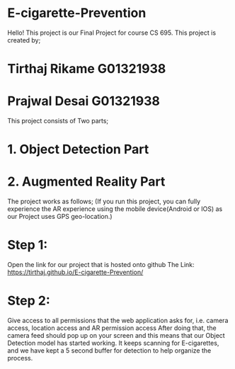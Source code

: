 # E-cigarette-Prevention
Hello!
This project is our Final Project for course CS 695.
This project is created by;
# Tirthaj Rikame G01321938
# Prajwal Desai G01321938

This project consists of Two parts;
# 1. Object Detection Part
# 2. Augmented Reality Part

The project works as follows;
(If you run this project, you can fully experience the AR experience using the mobile device(Android or IOS) as our Project uses GPS geo-location.)

# Step 1:
Open the link for our project that is hosted onto github
The Link: https://tirthaj.github.io/E-cigarette-Prevention/ 

# Step 2:
Give access to all permissions that the web application asks for, i.e. camera access, location access and AR permission access
After doing that, the camera feed should pop up on your screen and this means that our Object Detection model has started working.
It keeps scanning for E-cigarettes, and we have kept a 5 second buffer for detection to help organize the process.

